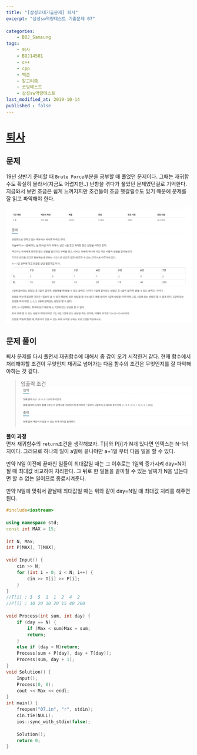 ```yaml
---
title: "[삼성코테기출문제] 퇴사"
excerpt: "삼성sw역량테스트 기출문제 07"

categories:
    - BOJ_Samsung
tags:
    - 퇴사
    - BOJ14501
    - c++
    - cpp
    - 백준
    - 알고리즘
    - 코딩테스트
    - 삼성sw역량테스트
last_modified_at: 2019-10-14
published : false
---  
```

# [퇴사](https://www.acmicpc.net/problem/14501)  
  
## 문제  
19년 상반기 준비할 때 `Brute Force`부분을 공부할 때 풀었던 문제이다. 그때는 재귀함수도 확실히 몰라서(지금도 어렵지만..) 난항을 겪다가 풀었던 문제였던걸로 기억한다. 지금와서 보면 조금은 쉽게 느껴지지만 조건들이 조금 헷갈릴수도 있기 때문에 문제를 잘 읽고 파악해야 한다.

[![문제](/assets/BOJ-samsung/2019-10-14-SamsungEX07-img01.jpg)](/assets/BOJ-samsung/2019-10-14-SamsungEX07-img01.jpg)  
  
## 문제 풀이  
퇴사 문제를 다시 풀면서 재귀함수에 대해서 좀 감이 오기 시작한거 같다. 현재 함수에서 처리해야할 조건이 무엇인지 재귀로 넘어가는 다음 함수의 조건은 무엇인지를 잘 파악해야하는 것 같다.  
>입출력 조건  
[![입력](/assets/BOJ-samsung/2019-10-14-SamsungEX07-img02.jpg)](/assets/2019-10-14-SamsungEX07-img02.jpg)  
 
  
__풀이 과정__  
먼저 재귀함수의 `return`조건을 생각해보자. T[i]와 P[i]가 N개 있다면 인덱스는 N-1까지이다. 그러므로 하나의 일이 a일에 끝나야만 a+1일 부터 다음 일을 할 수 있다.  
  
만약 N일 이전에 끝마친 일들이 최대값일 때는 그 이후로는 1일씩 증가시켜 day=N이 될 때 최대값 비교하여 처리한다. 그 뒤로 한 일들을 끝마칠 수 있는 날짜가 N을 넘는다면 할 수 없는 일이므로 종료시켜준다.  
  
만약 N일에 맞춰서 끝날때 최대값일 때는 위와 같이 day=N일 떄 최대값 처리를 해주면 된다.  


```cpp
#include<iostream>

using namespace std;
const int MAX = 15;

int N, Max;
int P[MAX], T[MAX];

void Input() {
	cin >> N;
	for (int i = 0; i < N; i++) {
		cin >> T[i] >> P[i];
	}
}
//T[i] : 3  5  1  1  2  4  2
//P[i] : 10 20 10 20 15 40 200

void Process(int sum, int day) {
	if (day == N) {
		if (Max < sum)Max = sum;
		return;
	}
	else if (day > N)return;	
	Process(sum + P[day], day + T[day]);
	Process(sum, day + 1);
}
void Solution() {
	Input();
	Process(0, 0);
	cout << Max << endl;
}
int main() {
	freopen("07.in", "r", stdin);
	cin.tie(NULL);
	ios::sync_with_stdio(false);

	Solution();
	return 0;
}
```